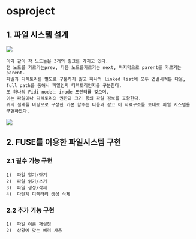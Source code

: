 # osproject

## 1.	파일 시스템 설계 

<p><img src="https://user-images.githubusercontent.com/34092568/50624157-96a23280-0f60-11e9-8b9b-a29e39a0875c.png"></p>
    
    이와 같이 각 노드들은 3개의 링크를 가지고 있다.
    전 노드를 가르키는prev, 다음 노드를가르키는 next, 마지막으로 parent를 가르키는 parent.
    파일과 디렉토리를 별도로 구분하지 않고 하나의 linked list에 모두 연결시켜둔 다음, 
    full path를 통해서 파일인지 디렉토리인지를 구분한다.
    또 하나의 Fidi node는 inode 포인터를 갖으며, 
    이는 파일이나 디렉토리의 권한과 크기 등의 파일 정보를 포함한다.
    위의 설계를 바탕으로 구성한 기본 함수는 다음과 같고 이 자료구조를 토대로 파일 시스템을 구현하였다. 

<p><img src="https://user-images.githubusercontent.com/34092568/50625459-ad01bb80-0f6b-11e9-9672-aad5ef04d37c.png"></p>

## 2.	FUSE를 이용한 파일시스템 구현

  ### 2.1	필수 기능 구현
    1)	파일 열기/닫기
    2)	파일 읽기/쓰기
    3)	파일 생성/삭제
    4)	다단계 디렉터리 생성 삭제

  ### 2.2	추가 기능 구현
    1)	파일 이름 재설정
    2)	상황에 맞는 에러 사용

